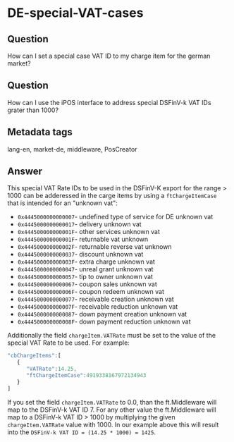 # DE-special-VAT-cases

## Question

How can I set a special case VAT ID to my charge item for the german market?

## Question

How can I use the iPOS interface to address special DSFinV-k VAT IDs grater than 1000?

## Metadata tags

lang-en, market-de, middleware, PosCreator

## Answer

This special VAT Rate IDs to be used in the DSFinV-K export for the range &gt; 1000 can be adderessed in the carge items by using a `ftChargeItemCase` that is intended for an "unknown vat":

* `0x4445000000000007`-  undefined type of service for DE unknown vat
* `0x4445000000000017`-  delivery unknown vat
* `0x444500000000001F`-  other services unknown vat
* `0x444500000000001F`-  returnable vat unknown
* `0x444500000000002F`-  returnable reverse vat unknown
* `0x4445000000000037`-  discount unknown vat
* `0x444500000000003F`-  extra charge unknown vat
* `0x4445000000000047`-  unreal grant unknown vat
* `0x4445000000000057`-  tip to owner unknown vat
* `0x4445000000000067`-  coupon sales unknown vat
* `0x444500000000006F`-  coupon redeem unknown vat
* `0x4445000000000077`-  receivable creation unknown vat
* `0x444500000000007F`-  receivable reduction unknown vat
* `0x4445000000000087`-  down payment creation unknown vat
* `0x444500000000008F`-  down payment reduction unknown vat

Additionally the field `chargeItem.VATRate` must be set to the value of the special VAT Rate to be used. For example:

```javascript
"cbChargeItems":[
   {
      "VATRate":14.25,
      "ftChargeItemCase":4919338167972134943
   }
]
```

If you set the field `chargeItem.VATRate` to 0.0, than the ft.Middleware will map to the DSFinV-k VAT ID 7. For any other value the ft.Middleware will map to a DSFinV-k VAT ID &gt; 1000 by multiplying the given `chargeItem.VATRate` value with 1000. In our example above this will result into the `DSFinV-k VAT ID = (14.25 * 1000) = 1425`.

